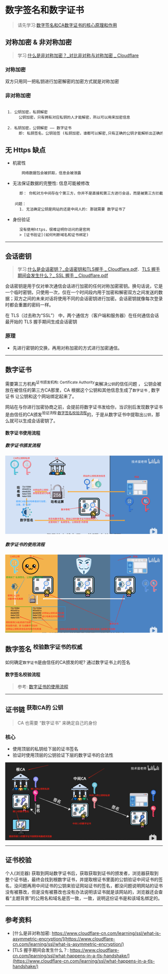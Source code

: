 # 数字签名和数字证书
> 请先学习:[数字签名和CA数字证书的核心原理和作用](../../../010.LESSONS/1470290022-1-16.mp4)

## 对称加密 & 非对称加密
> 学习:[什么是非对称加密？_对比非对称与对称加密 _ Cloudflare](./999.REFS/什么是非对称加密？_对比非对称与对称加密%20_%20Cloudflare.pdf)


### 对称加密
双方只用同一把私钥进行加密解密的加密方式就是对称加密

### 非对称加密
```txt

 1. 公钥加密，私钥解密
      公钥加密，只有拥有对应私钥的人才能解密，所以可以用来加密信息

 2. 私钥加密，公钥解密 —— 数字证书
      即: 私钥签名，公钥验签 (私钥加密，谁都可以解密,只有正确的公钥才能解析出正确的内容，用来验证身份)

```

## 无 Https 缺点
+ 机密性
   ```txt
       网络数据包会被抓取，信息会被泄露
   ```


+ 无法保证数据的完整性: 信息可能被修改
  ```txt
     即： 你和对方中间存在个第三方，你并不是直接和第三方进行会话，而是被第三方拦截，通过第三方间接和对方会话。
   
   问题：
     1. 无法确定公钥是网站的还是中间人的: 那就需要 数字证书了
  ```

+ 身份验证
  ```txt
     没有使用https，很难证明你访问的是官网
     > [证书验证](如何判断域名和证书绑定)
  ```

---

## 会话密钥
> 学习:[什么是会话密钥？_会话密钥和TLS握手 _ Cloudflare.pdf](./999.REFS/什么是会话密钥？_会话密钥和TLS握手%20_%20Cloudflare.pdf)、[TLS 握手期间会发生什么？_ SSL 握手 _ Cloudflare.pdf](./999.REFS/TLS%20握手期间会发生什么？_%20SSL%20握手%20_%20Cloudflare.pdf) 


会话密钥是用于仅对单次通信会话进行加密的任何对称加密密钥。换句话说，它是一个临时密钥，只使用一次，仅在一个时间段内用于加密和解密双方之间发送的数据；双方之间的未来对话将使用不同的会话密钥进行加密。会话密钥就像每次登录时都会重置的密码一样。

在 TLS（过去称为“SSL”） 中，两个通信方（客户端和服务器）在任何通信会话最开始的 TLS 握手期间生成会话密钥

### 原理
+ 先进行密钥的交换，再用对称加密的方式进行加密通信。

---

## 数字证书
需要第三方机构<sup>证书颁发机构: Certificate Authority</sup>来解决`公钥`的信任问题 ， 公钥会被放在被信任的第三方CA那里，CA 根据这个公钥和其他信息生成了`数字证书` , 数字证书 让公钥和这个网站绑定起来了。

网站在与你进行加密协商之前，会提前将数字证书发给你，当识别后发现数字证书是由信任的CA颁发<sup>验证流程:[数字签名校验流程](#数字签名校验流程)</sup>的，于是从数字证书中提取出`公钥`，那么就可以生成会话密钥了。

#### 数字证书使用流程
##### 数字证书颁发流程
![数字证书颁发流程](./998.IMGS/wechat_2025-05-18_110604_280.png)

##### 数字证书的使用流程
![数字证书的使用流程](./998.IMGS/wechat_2025-05-18_113906_092.png)


## 数字签名 <sup>校验数字证书的权威</sup>
如何确定`数字证书`是由信任的CA颁发的呢? 通过数字证书上的签名
#### 数字签名校验流程
> 参考: [数字证书的使用流程](#数字证书的使用流程)


---
## 证书链 <sup>获取CA的 公钥</sup>
> CA 也需要 “数字证书” 来确定自己的身份

### 核心
+ 使用顶层的私钥给下层的证书签名
+ 验证时使用顶层的公钥验证下层的数字证书的合法性

![验证CA的合法性](./998.IMGS/wechat_2025-05-18_115636_973.png)

---
## 证书校验
个人(浏览器) 获取到网站数字证书后，获取获取到证书的颁发者，浏览器获取到整个证书链，最终会找到根数字证书，并提取根证书里面的公钥验证中间证书的签名，没问题再用中间证书的公钥来验证网站证书的签名，都没问题说明网站的证书没有被篡改，但是没有被篡改也没有办法说明该证书就是该网站的，浏览器还会查看“主题背景”的公用名和域名是否一致，一致，说明这份证书是和该域名绑定的。


---

## 参考资料
+ [什么是非对称加密: https://www.cloudflare-cn.com/learning/ssl/what-is-asymmetric-encryption/](https://www.cloudflare-cn.com/learning/ssl/what-is-asymmetric-encryption/)
+ [TLS 握手期间会发生什么？: https://www.cloudflare-cn.com/learning/ssl/what-happens-in-a-tls-handshake/](https://www.cloudflare-cn.com/learning/ssl/what-happens-in-a-tls-handshake/)